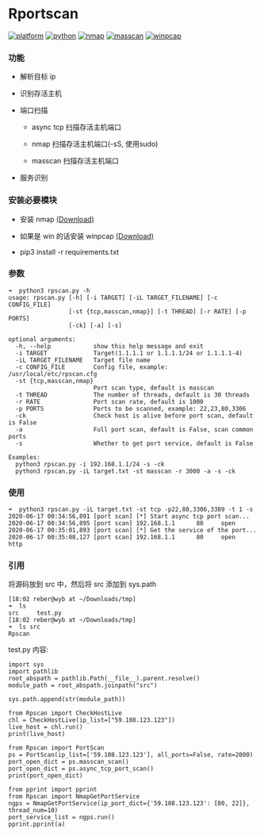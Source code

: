 # Rportscan

[![platform](https://img.shields.io/static/v1?label=platform&message=macOS&color=172b43)](https://github.com/reber0/Rpscan/tree/master)
[![python](https://img.shields.io/static/v1?label=python&message=3.7&color=346fb0)](https://www.python.org/)
[![nmap](https://img.shields.io/static/v1?label=nmap&message=7.70&color=deecf5)](https://nmap.org/)
[![masscan](https://img.shields.io/static/v1?label=masscan&message=1.0.5&color=deecf5)](https://github.com/robertdavidgraham/masscan)
[![winpcap](https://img.shields.io/static/v1?label=winpcap&message=4.1.3&color=deecf5)](https://www.winpcap.org/install/default.htm)

### 功能

* 解析目标 ip

* 识别存活主机

* 端口扫描

  * async tcp 扫描存活主机端口

  * nmap 扫描存活主机端口(-sS, 使用sudo)

  * masscan 扫描存活主机端口

* 服务识别

### 安装必要模块
* 安装 nmap [(Download)](https://nmap.org/dist/?C=M&O=D)

* 如果是 win 的话安装 winpcap [(Download)](https://www.winpcap.org/install/default.htm)

* pip3 install -r requirements.txt

### 参数
```
➜  python3 rpscan.py -h                                              
usage: rpscan.py [-h] [-i TARGET] [-iL TARGET_FILENAME] [-c CONFIG_FILE]
                 [-st {tcp,masscan,nmap}] [-t THREAD] [-r RATE] [-p PORTS]
                 [-ck] [-a] [-s]

optional arguments:
  -h, --help            show this help message and exit
  -i TARGET             Target(1.1.1.1 or 1.1.1.1/24 or 1.1.1.1-4)
  -iL TARGET_FILENAME   Target file name
  -c CONFIG_FILE        Config file, example: /usr/local/etc/rpscan.cfg
  -st {tcp,masscan,nmap}
                        Port scan type, default is masscan
  -t THREAD             The number of threads, default is 30 threads
  -r RATE               Port scan rate, default is 1000
  -p PORTS              Ports to be scanned, example: 22,23,80,3306
  -ck                   Check host is alive before port scan, default is False
  -a                    Full port scan, default is False, scan common ports
  -s                    Whether to get port service, default is False

Examples:
  python3 rpscan.py -i 192.168.1.1/24 -s -ck
  python3 rpscan.py -iL target.txt -st masscan -r 3000 -a -s -ck
```

### 使用
```
➜  python3 rpscan.py -iL target.txt -st tcp -p22,80,3306,3389 -t 1 -s
2020-06-17 00:34:56,891 [port scan] [*] Start async tcp port scan...
2020-06-17 00:34:56,895 [port scan] 192.168.1.1      80     open
2020-06-17 00:35:01,893 [port scan] [*] Get the service of the port...
2020-06-17 00:35:08,127 [port scan] 192.168.1.1      80     open      http
```

### 引用
将源码放到 src 中，然后将 src 添加到 sys.path

```
[18:02 reber@wyb at ~/Downloads/tmp]
➜  ls
src     test.py
[18:02 reber@wyb at ~/Downloads/tmp]
➜  ls src
Rpscan
```

test.py 内容: 

```
import sys
import pathlib
root_abspath = pathlib.Path(__file__).parent.resolve()
module_path = root_abspath.joinpath("src")

sys.path.append(str(module_path))

from Rpscan import CheckHostLive
chl = CheckHostLive(ip_list=["59.108.123.123"])
live_host = chl.run()
print(live_host)

from Rpscan import PortScan
ps = PortScan(ip_list=['59.108.123.123'], all_ports=False, rate=2000)
port_open_dict = ps.masscan_scan()
port_open_dict = ps.async_tcp_port_scan()
print(port_open_dict)

from pprint import pprint
from Rpscan import NmapGetPortService
ngps = NmapGetPortService(ip_port_dict={'59.108.123.123': [80, 22]}, thread_num=10)
port_service_list = ngps.run()
pprint.pprint(a)
```

